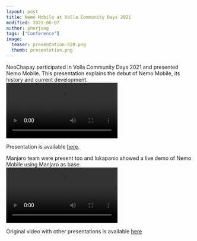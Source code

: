 ```yaml
---
layout: post
title: Nemo Mobile at Volla Community Days 2021
modified: 2021-06-07
author: pherjung
tags: ["Conference"]
image:
  teaser: presentation-620.png
  thumb: presentation.png
---
```


NeoChapay participated in Volla Community Days 2021 and presented Nemo Mobile.
This presentation explains the debut of Nemo Mobile, its history and current development.
<video controls>
  <source src="/assets/nemo_at_volla_days.mp4" type="video/mp4">
</video>

Presentation is available [here](/assets/Something_about_nemo.pdf).

Manjaro team were present too and lukapanio showed a live demo of Nemo Mobile using Manjaro as base.
<video controls>
  <source src="/assets/nemo_demo_manjaro.mp4" type="video/mp4">
</video>

Original video with other presentations is available [here](https://www.youtube.com/watch?v=X9bASL_Q9Y8)
